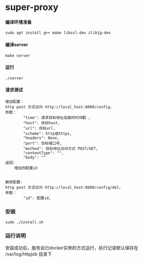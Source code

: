 # super-proxy

#### 编译环境准备

```sudo apt install g++ make libssl-dev zlib1g-dev```



#### 编译server

```make server```


#### 运行

```./server```

#### 请求测试

```
增加配置：
http post 方式访问 http://local_host:8080/config，
参数：
        "time": 请求目标地址连接的时间戳 ,
        "host": 目标host,
        "url": 目标url,
        "scheme": http或https,
        "headers": None,
        "port": 目标端口号,
        "mothed": 目标地址访问方式 POST/GET,
        "contentType": "",
        "body": ""
返回:
    增加的配置id


删除配置:
http post 方式访问 http://local_host:8080/config/del，
参数：
        "id": 配置id,

```

### 安装
`sudo ./install.sh`



### 运行说明

安装成功后，服务会已docker实例的方式运行，执行记录默认保存在 /var/log/httpjob 目录下
